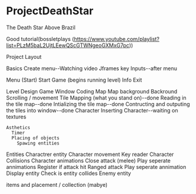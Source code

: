 # ProjectDeathStar
The Death Star Above Brazil

Good tutorial(bossletplays (https://www.youtube.com/playlist?list=PLzM5baL2UjtLEewQScGTWNgeoGXMxG7pc))

Project Layout

Basics
  Create menu--Watching video
    Jframes
  key Inputs--after menu

Menu (Start) 
  Start Game (begins running level)
  Info
  Exit

Level Design
  Game Window
    Coding
      Map
        Map background
          Backround Scrolling / movement
        Tile Mapping (what you stand on)--done
          Reading in the tile map--done
          Intializing the tile map--done
          Contructing and outputing the tiles into window--done
        Character
          Inserting Character--waiting on textures
        
    Asthetics
      Timer
      Placing of objects
        Spawing entities

Entities
  Charactrer entity
    Character movement
      Key reader
    Character Collisions
    Character animations
      Close attack (melee)
        Play seperate annimations
        Register if attack hit
      Ranged attack
        Play seperate annimation
        Display entity
        Check is entity collides
  Enemy entity
    
  items and placement / collection (mabye)
  
